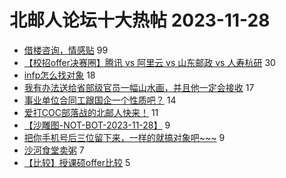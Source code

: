 # 北邮人论坛十大热帖 2023-11-28

- [借楼咨询，情感贴](https://bbs.byr.cn/article/Friends/2047775) 99
- [【校招offer决赛圈】腾讯 vs 阿里云 vs 山东邮政 vs 人寿杭研](https://bbs.byr.cn/article/Job/2201414) 30
- [infp怎么找对象](https://bbs.byr.cn/article/Feeling/3204393) 18
- [我有办法送给省部级官员一幅山水画，并且他一定会接收](https://bbs.byr.cn/article/Talking/6406585) 17
- [事业单位合同工跟国企一个性质吧？](https://bbs.byr.cn/article/WorkLife/1207105) 14
- [爱打COC部落战的北邮人快来！](https://bbs.byr.cn/article/OnlineGame/43768) 11
- [【沙雕图-NOT-BOT-2023-11-28】](https://bbs.byr.cn/article/Picture/3354560) 9
- [把你手机号后三位留下来，一样的就搞对象吧~~~](https://bbs.byr.cn/article/Constellations/462125) 9
- [沙河食堂卖粥](https://bbs.byr.cn/article/Food/525319) 7
- [【比较】授课硕offer比较](https://bbs.byr.cn/article/GoAbroad/395012) 5



